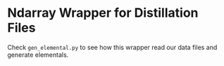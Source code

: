 # Ndarray Wrapper for Distillation Files

Check `gen_elemental.py` to see how this wrapper read our data files and generate elementals.